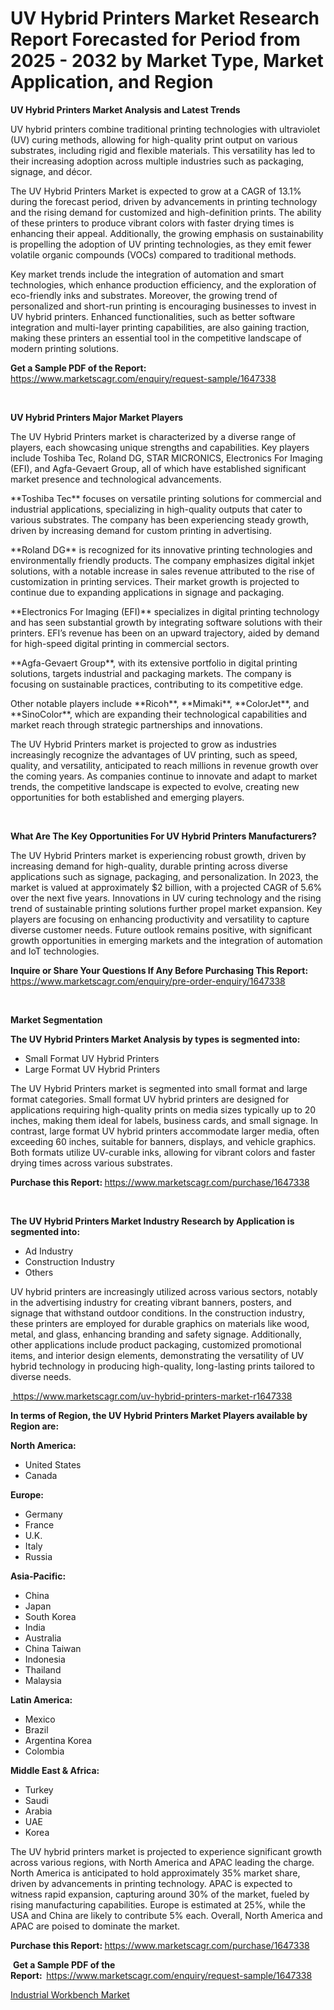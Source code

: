 <p><h1>UV Hybrid Printers Market Research Report Forecasted for Period from 2025 -  2032 by Market Type, Market Application, and Region</h1></p><p><strong>UV Hybrid Printers Market Analysis and Latest Trends</strong></p>
<p><p>UV hybrid printers combine traditional printing technologies with ultraviolet (UV) curing methods, allowing for high-quality print output on various substrates, including rigid and flexible materials. This versatility has led to their increasing adoption across multiple industries such as packaging, signage, and décor.</p><p>The UV Hybrid Printers Market is expected to grow at a CAGR of 13.1% during the forecast period, driven by advancements in printing technology and the rising demand for customized and high-definition prints. The ability of these printers to produce vibrant colors with faster drying times is enhancing their appeal. Additionally, the growing emphasis on sustainability is propelling the adoption of UV printing technologies, as they emit fewer volatile organic compounds (VOCs) compared to traditional methods.</p><p>Key market trends include the integration of automation and smart technologies, which enhance production efficiency, and the exploration of eco-friendly inks and substrates. Moreover, the growing trend of personalized and short-run printing is encouraging businesses to invest in UV hybrid printers. Enhanced functionalities, such as better software integration and multi-layer printing capabilities, are also gaining traction, making these printers an essential tool in the competitive landscape of modern printing solutions.</p></p>
<p><strong>Get a Sample PDF of the Report:&nbsp;</strong> <a href="https://www.marketscagr.com/enquiry/request-sample/1647338?utm_campaign=1909&utm_medium=2&utm_source=Github&utm_content=ia&utm_term=21022025&utm_id=uv-hybrid-printers">https://www.marketscagr.com/enquiry/request-sample/1647338</a></p>
<p>&nbsp;</p>
<p><strong>UV Hybrid Printers Major Market Players</strong></p>
<p><p>The UV Hybrid Printers market is characterized by a diverse range of players, each showcasing unique strengths and capabilities. Key players include Toshiba Tec, Roland DG, STAR MICRONICS, Electronics For Imaging (EFI), and Agfa-Gevaert Group, all of which have established significant market presence and technological advancements.</p><p>**Toshiba Tec** focuses on versatile printing solutions for commercial and industrial applications, specializing in high-quality outputs that cater to various substrates. The company has been experiencing steady growth, driven by increasing demand for custom printing in advertising.</p><p>**Roland DG** is recognized for its innovative printing technologies and environmentally friendly products. The company emphasizes digital inkjet solutions, with a notable increase in sales revenue attributed to the rise of customization in printing services. Their market growth is projected to continue due to expanding applications in signage and packaging.</p><p>**Electronics For Imaging (EFI)** specializes in digital printing technology and has seen substantial growth by integrating software solutions with their printers. EFI’s revenue has been on an upward trajectory, aided by demand for high-speed digital printing in commercial sectors.</p><p>**Agfa-Gevaert Group**, with its extensive portfolio in digital printing solutions, targets industrial and packaging markets. The company is focusing on sustainable practices, contributing to its competitive edge. </p><p>Other notable players include **Ricoh**, **Mimaki**, **ColorJet**, and **SinoColor**, which are expanding their technological capabilities and market reach through strategic partnerships and innovations.</p><p>The UV Hybrid Printers market is projected to grow as industries increasingly recognize the advantages of UV printing, such as speed, quality, and versatility, anticipated to reach millions in revenue growth over the coming years. As companies continue to innovate and adapt to market trends, the competitive landscape is expected to evolve, creating new opportunities for both established and emerging players.</p></p>
<p>&nbsp;</p>
<p><strong>What Are The Key Opportunities For UV Hybrid Printers Manufacturers?</strong></p>
<p><p>The UV Hybrid Printers market is experiencing robust growth, driven by increasing demand for high-quality, durable printing across diverse applications such as signage, packaging, and personalization. In 2023, the market is valued at approximately $2 billion, with a projected CAGR of 5.6% over the next five years. Innovations in UV curing technology and the rising trend of sustainable printing solutions further propel market expansion. Key players are focusing on enhancing productivity and versatility to capture diverse customer needs. Future outlook remains positive, with significant growth opportunities in emerging markets and the integration of automation and IoT technologies.</p></p>
<p><strong>Inquire or Share Your Questions If Any Before Purchasing This Report:</strong> <a href="https://www.marketscagr.com/enquiry/pre-order-enquiry/1647338?utm_campaign=1909&utm_medium=2&utm_source=Github&utm_content=ia&utm_term=21022025&utm_id=uv-hybrid-printers">https://www.marketscagr.com/enquiry/pre-order-enquiry/1647338</a></p>
<p>&nbsp;</p>
<p><strong>Market Segmentation</strong></p>
<p><strong>The UV Hybrid Printers Market Analysis by types is segmented into:</strong></p>
<p><ul><li>Small Format UV Hybrid Printers</li><li>Large Format UV Hybrid Printers</li></ul></p>
<p><p>The UV Hybrid Printers market is segmented into small format and large format categories. Small format UV hybrid printers are designed for applications requiring high-quality prints on media sizes typically up to 20 inches, making them ideal for labels, business cards, and small signage. In contrast, large format UV hybrid printers accommodate larger media, often exceeding 60 inches, suitable for banners, displays, and vehicle graphics. Both formats utilize UV-curable inks, allowing for vibrant colors and faster drying times across various substrates.</p></p>
<p><strong>Purchase this Report:&nbsp;</strong><a href="https://www.marketscagr.com/purchase/1647338?utm_campaign=1909&utm_medium=2&utm_source=Github&utm_content=ia&utm_term=21022025&utm_id=uv-hybrid-printers">https://www.marketscagr.com/purchase/1647338</a></p>
<p>&nbsp;</p>
<p><strong>The UV Hybrid Printers Market Industry Research by Application is segmented into:</strong></p>
<p><ul><li>Ad Industry</li><li>Construction Industry</li><li>Others</li></ul></p>
<p><p>UV hybrid printers are increasingly utilized across various sectors, notably in the advertising industry for creating vibrant banners, posters, and signage that withstand outdoor conditions. In the construction industry, these printers are employed for durable graphics on materials like wood, metal, and glass, enhancing branding and safety signage. Additionally, other applications include product packaging, customized promotional items, and interior design elements, demonstrating the versatility of UV hybrid technology in producing high-quality, long-lasting prints tailored to diverse needs.</p></p>
<p><a href="https://www.marketscagr.com/uv-hybrid-printers-market-r1647338?utm_campaign=1909&utm_medium=2&utm_source=Github&utm_content=ia&utm_term=21022025&utm_id=uv-hybrid-printers">&nbsp;https://www.marketscagr.com/uv-hybrid-printers-market-r1647338</a></p>
<p><strong>In terms of Region, the UV Hybrid Printers Market Players available by Region are:</strong></p>
<p>
    <p> <strong> North America: </strong>
        <ul>
            <li>United States</li>
            <li>Canada</li>
        </ul>
        </p> 
    <p> <strong> Europe: </strong>
        <ul>
            <li>Germany</li>
            <li>France</li>
            <li>U.K.</li>
            <li>Italy</li>
            <li>Russia</li>
        </ul>
        </p> 
    <p> <strong> Asia-Pacific: </strong>
        <ul>
            <li>China</li>
            <li>Japan</li>
            <li>South Korea</li>
            <li>India</li>
            <li>Australia</li>
            <li>China Taiwan</li>
            <li>Indonesia</li>
            <li>Thailand</li>
            <li>Malaysia</li>
        </ul>
        </p> 
    <p> <strong> Latin America: </strong>
        <ul>
            <li>Mexico</li>
            <li>Brazil</li>
            <li>Argentina Korea</li>
            <li>Colombia</li>
        </ul>
        </p> 
    <p> <strong> Middle East & Africa: </strong>
        <ul>
            <li>Turkey</li>
            <li>Saudi</li>
            <li>Arabia</li>
            <li>UAE</li>
            <li>Korea</li>
        </ul>
    </p>
    </p>
<p><p>The UV hybrid printers market is projected to experience significant growth across various regions, with North America and APAC leading the charge. North America is anticipated to hold approximately 35% market share, driven by advancements in printing technology. APAC is expected to witness rapid expansion, capturing around 30% of the market, fueled by rising manufacturing capabilities. Europe is estimated at 25%, while the USA and China are likely to contribute 5% each. Overall, North America and APAC are poised to dominate the market.</p></p>
<p><strong>Purchase this Report: </strong><a href="https://www.marketscagr.com/purchase/1647338?utm_campaign=1909&utm_medium=2&utm_source=Github&utm_content=ia&utm_term=21022025&utm_id=uv-hybrid-printers">https://www.marketscagr.com/purchase/1647338</a></p>
<p>&nbsp;<strong>Get a Sample PDF of the Report:&nbsp;&nbsp;</strong><a href="https://www.marketscagr.com/enquiry/request-sample/1647338?utm_campaign=1909&utm_medium=2&utm_source=Github&utm_content=ia&utm_term=21022025&utm_id=uv-hybrid-printers">https://www.marketscagr.com/enquiry/request-sample/1647338</a></p>
<p><strong></strong></p>
<p><p><a href="https://github.com/luckyshygirl/Market-Research-Report-List-7/blob/main/industrial-workbench-market.md?utm_campaign=1909&utm_medium=2&utm_source=Github&utm_content=ia&utm_term=21022025&utm_id=uv-hybrid-printers">Industrial Workbench Market</a></p></p>